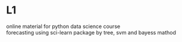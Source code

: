 # L1
online material for python data science course
<br />forecasting using sci-learn package by tree, svm and bayess mathod
